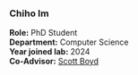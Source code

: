 ### Chiho Im  
**Role:** PhD Student  
**Department:** Computer Science  
**Year joined lab:** 2024  
**Co-Advisor:** [Scott Boyd](https://profiles.stanford.edu/scott-boyd)  
